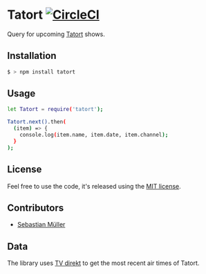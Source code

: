 # Tatort [![CircleCI](https://circleci.com/gh/sbstjn/tatort.svg?style=svg)](https://circleci.com/gh/sbstjn/tatort)

Query for upcoming [Tatort](http://www.daserste.de/unterhaltung/krimi/tatort/index.html) shows.

## Installation

```bash
$ > npm install tatort
```

## Usage

```bash
let Tatort = require('tatort');

Tatort.next().then(
  (item) => {
    console.log(item.name, item.date, item.channel);
  }
);
```

## License

Feel free to use the code, it's released using the [MIT license](https://github.com/sbstjn/tatort/blob/master/LICENSE.md).

## Contributors

- [Sebastian Müller](https://sbstjn.com)

## Data

The library uses [TV direkt](http://www.tvdirekt.de/tatort-heute-abend.html) to get the most recent air times of Tatort.
